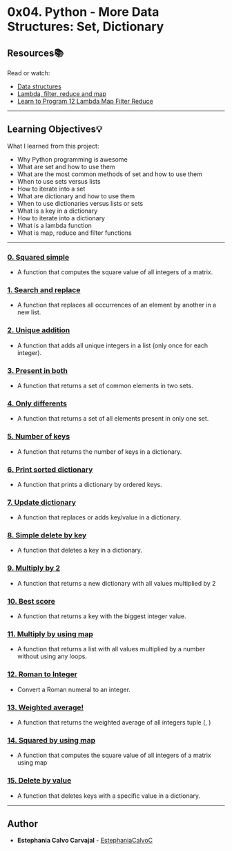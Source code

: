 # 0x04. Python - More Data Structures: Set, Dictionary

## Resources:books:
Read or watch:
* [Data structures](https://intranet.hbtn.io/rltoken/dnFegYagqFoW7WraIP-9RA)
* [Lambda, filter, reduce and map](https://intranet.hbtn.io/rltoken/xXAlsMIs9-sCL4fljYeNfg)
* [Learn to Program 12 Lambda Map Filter Reduce](https://intranet.hbtn.io/rltoken/AT-UtsGuhgIzQSwSdKvckw)

---
## Learning Objectives:bulb:
What I learned from this project:

* Why Python programming is awesome
* What are set and how to use them
* What are the most common methods of set and how to use them
* When to use sets versus lists
* How to iterate into a set
* What are dictionary and how to use them
* When to use dictionaries versus lists or sets
* What is a key in a dictionary
* How to iterate into a dictionary
* What is a lambda function
* What is map, reduce and filter functions

---

### [0. Squared simple](./0-square_matrix_simple.py)
* A function that computes the square value of all integers of a matrix.


### [1. Search and replace](./1-search_replace.py)
* A function that replaces all occurrences of an element by another in a new list.


### [2. Unique addition](./2-uniq_add.py)
* A function that adds all unique integers in a list (only once for each integer).


### [3. Present in both](./3-common_elements.py)
* A function that returns a set of common elements in two sets.


### [4. Only differents](./4-only_diff_elements.py)
* A function that returns a set of all elements present in only one set.


### [5. Number of keys](./5-number_keys.py)
* A function that returns the number of keys in a dictionary.


### [6. Print sorted dictionary](./6-print_sorted_dictionary.py)
* A function that prints a dictionary by ordered keys.


### [7. Update dictionary](./7-update_dictionary.py)
* A function that replaces or adds key/value in a dictionary.


### [8. Simple delete by key](./8-simple_delete.py)
* A function that deletes a key in a dictionary.


### [9. Multiply by 2](./9-multiply_by_2.py)
* A function that returns a new dictionary with all values multiplied by 2


### [10. Best score](./10-best_score.py)
* A function that returns a key with the biggest integer value.


### [11. Multiply by using map](./11-multiply_list_map.py)
* A function that returns a list with all values multiplied by a number without using any loops.


### [12. Roman to Integer](./12-roman_to_int.py)
* Convert a Roman numeral to an integer.


### [13. Weighted average!](./100-weight_average.py)
* A function that returns the weighted average of all integers tuple (<score>, <weight>)


### [14. Squared by using map](./101-square_matrix_map.py)
* A function that computes the square value of all integers of a matrix using map


### [15. Delete by value](./102-complex_delete.py)
* A function that deletes keys with a specific value in a dictionary.

<!--
### [16. CPython #1: PyBytesObject](./103-python.c)
* Create two C functions that print some basic info about Python lists and Python bytes objects.

-->
---

## Author
* **Estephania Calvo Carvajal** - [EstephaniaCalvoC](https://github.com/EstephaniaCalvoC)